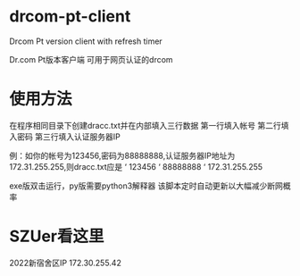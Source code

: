 # drcom-pt-client
Drcom Pt version client with refresh timer

Dr.com Pt版本客户端 可用于网页认证的drcom

# 使用方法
在程序相同目录下创建dracc.txt并在内部填入三行数据
第一行填入帐号
第二行填入密码
第三行填入认证服务器IP

例：如你的帐号为123456,密码为88888888,认证服务器IP地址为172.31.255.255,则dracc.txt应是
‘ 123456
‘ 88888888
‘ 172.31.255.255

exe版双击运行，py版需要python3解释器
该脚本定时自动更新以大幅减少断网概率

# SZUer看这里
2022新宿舍区IP 172.30.255.42
